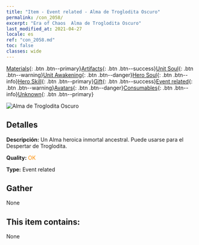 ```yaml
---
title: "Item - Event related - Alma de Troglodita Oscuro"
permalink: /con_2058/
excerpt: "Era of Chaos  Alma de Troglodita Oscuro"
last_modified_at: 2021-04-27
locale: es
ref: "con_2058.md"
toc: false
classes: wide
---
```

 [Materials](/ItemsES/){: .btn .btn--primary}[Artifacts](/ItemsES/Artifacts/){: .btn .btn--success}[Unit Soul](/ItemsES/UnitSoul/){: .btn .btn--warning}[Unit Awakening](/ItemsES/UnitAwakening/){: .btn .btn--danger}[Hero Soul](/ItemsES/HeroSoul/){: .btn .btn--info}[Hero Skill](/ItemsES/HeroSkill/){: .btn .btn--primary}[Gift](/ItemsES/Gift/){: .btn .btn--success}[Event related](/ItemsES/Events/){: .btn .btn--warning}[Avatars](/ItemsES/Avatars/){: .btn .btn--danger}[Consumables](/ItemsES/Consumables/){: .btn .btn--info}[Unknown](/ItemsES/Unknown/){: .btn .btn--primary}

 ![Alma de Troglodita Oscuro](/images/t/juexing_701.jpg)

## Detalles
 **Descripción:** Un Alma heroica inmortal ancestral. Puede usarse para el Despertar de Troglodita.

 **Quality:** <span style="color: #FF8C00">OK</span>

 **Type:** Event related

## Gather

  None

## This item contains:

  None

